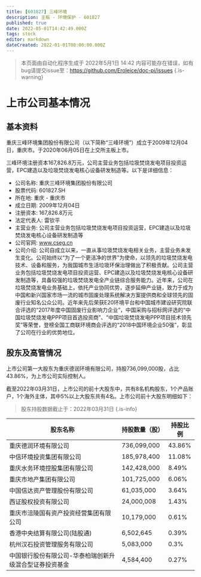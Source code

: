 ```yaml
---
title: [601827] 三峰环境
description: 主板 - 环境保护 - 601827
published: true
date: 2022-05-01T14:42:49.000Z
tags: stock
editor: markdown
dateCreated: 2022-01-01T00:00:00.000Z
---
```


> 本页面由自动化程序生成于 2022年5月1日 14:42
> 内容可能存在错误，如有bug请提交issue至：https://github.com/Eroleice/doc-pi/issues
{.is-warning}

# 上市公司基本情况

## 基本资料

重庆三峰环境集团股份有限公司（以下简称“三峰环境”）成立于2009年12月04日，重庆市。于2020年06月05日在上交所主板上市。

三峰环境注册资本167,826.8万元，公司主营业务包括垃圾焚烧发电项目投资运营，EPC建造以及垃圾焚烧发电核心设备研发制造等。以下是详细信息：

- 公司名称: 重庆三峰环境集团股份有限公司
- 股票代码: 601827.SH
- 所在地: 重庆 - 重庆市
- 成立日期: 2009年12月04日
- 注册资本: 167,826.8万元
- 法定代表人: 雷钦平
- 主营业务: 公司主营业务包括垃圾焚烧发电项目投资运营，EPC建造以及垃圾焚烧发电核心设备研发制造等
- 公司官网: www.cseg.cn
- 公司介绍: 公司自成立以来，一直从事垃圾焚烧发电相关业务，主营业务未发生变化。公司始终以“为了一个更洁净的世界”为使命，以领先的垃圾焚烧发电技术、设备和服务，为我国城市生活垃圾环保治理做出了积极贡献。公司主营业务包括垃圾焚烧发电项目投资运营、EPC建造以及垃圾焚烧发电核心设备研发制造等，具备较强的垃圾焚烧发电全产业链综合服务能力。近年来，公司在垃圾焚烧发电业务基础上，依托产业协同优势，逐步延伸产业链，致力于成为中国和新兴国家市场一流的城市固废处理系统解决方案提供商和全球领先的固废行业知名公众公司。近年来先后荣获E20环境平台和中国城市建设研究院联合评选的“2017年度中国固废行业影响力企业”，中国采购与招标网评选的“中国垃圾焚烧发电PPP项目首选投资商”、“中国垃圾焚烧发电PPP项目技术领先奖”等荣誉，登榜全国工商联环境商会评选的“2018中国环境企业50强”，彰显了公司在行业的优势地位。


## 股东及高管情况

上市公司第一大股东为重庆德润环境有限公司，持股736,099,000股，占比43.86%，为上市公司实际控制人。

截至2022年03月31日，上市公司的前十大股东中，共有8名机构股东，1个产品账户，1个海外主体，其中5%以上大股东共有4名。上市公司前十大股东明细如下：

> 股东持股数据截止于：2022年03月31日
{.is-info}

| 股东名称 | 持股数量（股） | 持股比例 |
| --- | --- | --- |
| 重庆德润环境有限公司 | 736,099,000 | 43.86% |
| 中信环境投资集团有限公司 | 185,978,400 | 11.08% |
| 重庆水务环境控股集团有限公司 | 142,428,000 | 8.49% |
| 重庆市地产集团有限公司 | 101,725,000 | 6.06% |
| 中国信达资产管理股份有限公司 | 61,035,000 | 3.64% |
| 西证股权投资有限公司 | 24,000,008 | 1.43% |
| 重庆市涪陵国有资产投资经营集团有限公司 | 10,179,000 | 0.61% |
| 香港中央结算有限公司(陆股通) | 6,502,645 | 0.39% |
| 杭州汉石投资管理服务有限公司 | 5,083,000 | 0.3% |
| 中国银行股份有限公司-华泰柏瑞创新升级混合型证券投资基金 | 4,584,400 | 0.27% |




